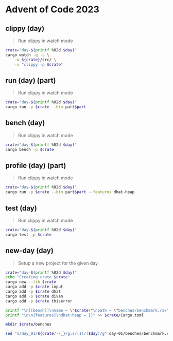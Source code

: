 # Advent of Code 2023

## clippy (day)

> Run clippy in watch mode

```sh
crate="day-$(printf %02d $day)"
cargo watch -q -c \
    -w ${crate}/src/ \
    -x "clippy -p $crate"
```

## run (day) (part)

> Run clippy in watch mode

```sh
crate="day-$(printf %02d $day)"
cargo run -p $crate --bin part$part
```

## bench (day)

> Run clippy in watch mode

```sh
crate="day-$(printf %02d $day)"
cargo bench -p $crate
```

## profile (day) (part)

> Run clippy in watch mode

```sh
crate="day-$(printf %02d $day)"
cargo run -p $crate --bin part$part --features dhat-heap
```

## test (day)

> Run clippy in watch mode

```sh
crate="day-$(printf %02d $day)"
cargo test -p $crate
```

## new-day (day)

> Setup a new project for the given day

```sh
crate="day-$(printf %02d $day)"
echo "Creating crate $crate"
cargo new --lib $crate
cargo add -p $crate input
cargo add -p $crate dhat
cargo add -p $crate divan
cargo add -p $crate thiserror

printf "\n[[bench]]\nname = \"$crate\"\npath = \"benches/benchmark.rs\"\nharness = false" >> $crate/Cargo.toml
printf "\n\n[features]\ndhat-heap = []" >> $crate/Cargo.toml

mkdir $crate/benches

sed "s/day_01/${crate/-/_}/g;s/(1)/($day)/g" day-01/benches/benchmark.rs > $crate/benches/benchmark.rs
```
